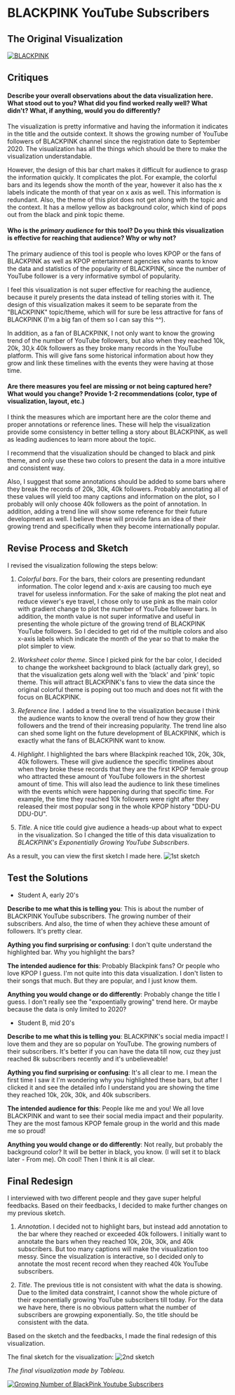 # BLACKPINK YouTube Subscribers

## The Original Visualization
<div class='tableauPlaceholder' id='viz1663431212960' style='position: relative'><noscript><a href='#'><img alt='BLACKPINK ' src='https:&#47;&#47;public.tableau.com&#47;static&#47;images&#47;PG&#47;PGRQMMWQC&#47;1_rss.png' style='border: none' /></a></noscript><object class='tableauViz'  style='display:none;'><param name='host_url' value='https%3A%2F%2Fpublic.tableau.com%2F' /> <param name='embed_code_version' value='3' /> <param name='path' value='shared&#47;PGRQMMWQC' /> <param name='toolbar' value='yes' /><param name='static_image' value='https:&#47;&#47;public.tableau.com&#47;static&#47;images&#47;PG&#47;PGRQMMWQC&#47;1.png' /> <param name='animate_transition' value='yes' /><param name='display_static_image' value='yes' /><param name='display_spinner' value='yes' /><param name='display_overlay' value='yes' /><param name='display_count' value='yes' /><param name='language' value='en-US' /></object></div>                
<script type='text/javascript'>                    
  var divElement = document.getElementById('viz1663431212960');                    
  var vizElement = divElement.getElementsByTagName('object')[0];                    
  vizElement.style.width='100%';vizElement.style.height=(divElement.offsetWidth*0.75)+'px';                    
  var scriptElement = document.createElement('script');                    
  scriptElement.src = 'https://public.tableau.com/javascripts/api/viz_v1.js';                    
  vizElement.parentNode.insertBefore(scriptElement, vizElement);                
</script>

## Critiques
#### Describe your overall observations about the data visualization here. What stood out to you? What did you find worked really well? What didn't? What, if anything, would you do differently?  

The visualization is pretty informative and having the information it indicates in the title and the outside context. It shows the growing number of YouTube followers of BLACKPINK channel since the registration date to September 2020. The visualization has all the things which should be there to make the visualization understandable. 

However, the design of this bar chart  makes it difficult for audience to grasp the information quickly. It complicates the plot. For example, the colorful bars and its legends show the month of the year, however it also has the x labels indicate the month of that year on x axis as well. This information is redundant. Also, the theme of this plot does not get along with the topic and the context. It has a mellow yellow as background color, which kind of pops out from the black and pink topic theme.  

#### Who is the *primary audience* for this tool? Do you think this visualization is effective for reaching that audience? Why or why not?

The primary audience of this tool is people who loves KPOP or the fans of BLACKPINK as well as KPOP entertainment agencies who wants to know the data and statistics of the popularity of BLACKPINK, since the number of YouTube follower is a very informative symbol of popularity. 

I feel this visualization is not super effective for reaching the audience, because it purely presents the data instead of telling stories with it. The design of this visualization makes it seem to be separate from the "BLACKPINK" topic/theme, which will for sure be less attractive for fans of BLACKPINK (I'm a big fan of them so I can say this ^^). 

In addition, as a fan of BLACKPINK, I not only want to know the growing trend of the number of YouTube followers, but also when they reached 10k, 20k, 30,k 40k followers as they broke many records in the YouTube platform. This will give fans some historical information about how they grow and link these timelines with the events they were having at those time.

#### Are there measures you feel are missing or not being captured here? What would you change? Provide 1-2 recommendations (color, type of visualization, layout, etc.)

I think the measures which are important here are the color theme and proper annotations or reference lines. These will help the visualization provide some consistency in better telling a story about BLACKPINK, as well as leading audiences to learn more about the topic. 

I recommend that the visualization should be changed to black and pink theme, and only use these two colors to present the data in a more intuitive and consistent way. 

Also, I suggest that some annotations should be added to some bars where they break the records of 20k, 30k, 40k followers. Probably annotating all of these values will yield too many captions and information on the plot, so I probably will only choose 40k followers as the point of annotation. In addition, adding a trend line will show some reference for their future development as well. I believe these will provide fans an idea of their growing trend and specifically when they become internationally popular. 

## Revise Process and Sketch
I revised the visualization following the steps below:

1. *Colorful bars*. For the bars, their colors are presenting redundant information. The color legend and x-axis are causing too much eye travel for useless innformation. For the sake of making the plot neat and reduce viewer's eye travel, I chose only to use pink as the main color with gradient change to plot the number of YouTube follower bars. In addition, the month value is not super informative and useful in presenting the whole picture of the growing trend of BLACKPINK YouTube followers. So I decided to get rid of the multiple colors and also x-axis labels which indicate the month of the year so that to make the plot simpler to view. 

2. *Worksheet color theme*. Since I picked pink for the bar color, I decided to change the worksheet background to black (actually dark grey), so that the visualization gets along well with the 'black' and 'pink' topic theme. This will attract BLACKPINK's fans to view the data since the original colorful theme is poping out too much and does not fit with the focus on BLACKPINK.

3. *Reference line*. I added a trend line to the visualization because I think the audience wants to know the overall trend of how they grow their followers and the trend of their increasing popularity. The trend line also can shed some light on the future development of BLACKPINK, which is exactly what the fans of BLACKPINK want to know.  

4. *Highlight*. I highlighted the bars where Blackpink reached 10k, 20k, 30k, 40k followers. These will give audience the specific timelines about when they broke these records that they are the first KPOP female group who attracted these amount of YouTube followers in the shortest amount of time. This will also lead the audience to link these timelines with the events which were happening during that specific time. For example, the time they reached 10k followers were right after they released their most popular song in the whole KPOP history "DDU-DU DDU-DU".   
 
5. *Title*. A nice title could give audience a heads-up about what to expect in the visualization. So I changed the title of this data visualization to *BLACKPINK's Exponentially Growing YouTube Subscribers*.

As a result, you can view the first sketch I made here. ![1st sketch](bp_sketch1.jpeg)

## Test the Solutions

- Student A, early 20's

**Describe to me what this is telling you**: This is about the number of BLACKPINK YouTube subscribers. The growing number of their subscribers. And also, the time of when they achieve these amount of followers. It's pretty clear.

**Aything you find surprising or confusing**: I don't quite understand the highlighted bar. Why you highlight the bars? 

**The intended audience for this**: Probably Blackpink fans? Or people who love KPOP I guess. I'm not quite into this data visualization. I don't listen to their songs that much. But they are popular, and I just know them. 

**Anything you would change or do differently**: Probably change the title I guess. I don't really see the "expoentially growing" trend here. Or maybe because the data is only limited to 2020?

- Student B, mid 20's

**Describe to me what this is telling you**: BLACKPINK's social media impact! I love them and they are so popular on YouTube. The growing numbers of their subscribers. It's better if you can have the data till now, cuz they just reached 8k subscribers recently and it's unbelieveable!

**Aything you find surprising or confusing**: It's all clear to me. I mean the first time I saw it I'm wondering why you highlighted these bars, but after I clicked it and see the detailed info I understand you are showing the time they reached 10k, 20k, 30k, and 40k subscribers.

**The intended audience for this**: People like me and you! We all love BLACKPINK and want to see their social media impact and their popularity. They are the most famous KPOP female group in the world and this made me so proud!

**Anything you would change or do differently**: Not really, but probably the background color? It will be better in black, you know. (I will set it to black later - From me). Oh cool! Then I think it is all clear. 

## Final Redesign

I interviewed with two different people and they gave super helpful feedbacks. Based on their feedbacks, I decided to make further changes on my previous sketch. 

1. *Annotation*. I decided not to highlight bars, but instead add annotation to the bar where they reached or exceeded 40k followers. I initially want to annotate the bars when they reached 10k, 20k, 30k, and 40k subscribers. But too many captions will make the visualization too messy. Since the visualization is interactive, so I decided only to annotate the most recent record when they reached 40k YouTube subscribers. 

3. *Title*. The previous title is not consistent with what the data is showing. Due to the limited data constraint, I cannot show the whole picture of their exponentially growing YouTube subscribers till today. For the data we have here, there is no obvious pattern what the number of subscribers are growping exponentially. So, the title should be consistent with the data. 

Based on the sketch and the feedbacks, I made the final redesign of this visualization.

The final sketch for the visualization: ![2nd sketch](bp-sketch2.jpeg)

*The final visualization made by Tableau.*

<div class='tableauPlaceholder' id='viz1663436302939' style='position: relative'><noscript><a href='#'><img alt='Growing Number of BlackPink Youtube Subscribers ' src='https:&#47;&#47;public.tableau.com&#47;static&#47;images&#47;Bl&#47;Blackpinkyoutubefollowertrend&#47;subscribers&#47;1_rss.png' style='border: none' /></a></noscript><object class='tableauViz'  style='display:none;'><param name='host_url' value='https%3A%2F%2Fpublic.tableau.com%2F' /> <param name='embed_code_version' value='3' /> <param name='site_root' value='' /><param name='name' value='Blackpinkyoutubefollowertrend&#47;subscribers' /><param name='tabs' value='no' /><param name='toolbar' value='yes' /><param name='static_image' value='https:&#47;&#47;public.tableau.com&#47;static&#47;images&#47;Bl&#47;Blackpinkyoutubefollowertrend&#47;subscribers&#47;1.png' /> <param name='animate_transition' value='yes' /><param name='display_static_image' value='yes' /><param name='display_spinner' value='yes' /><param name='display_overlay' value='yes' /><param name='display_count' value='yes' /><param name='language' value='en-US' /></object></div>                
<script type='text/javascript'>                    
  var divElement = document.getElementById('viz1663436302939');                    
  var vizElement = divElement.getElementsByTagName('object')[0];                    
  vizElement.style.width='100%';vizElement.style.height=(divElement.offsetWidth*0.75)+'px';                    
  var scriptElement = document.createElement('script');                    
  scriptElement.src = 'https://public.tableau.com/javascripts/api/viz_v1.js';                    
  vizElement.parentNode.insertBefore(scriptElement, vizElement);                
</script>
